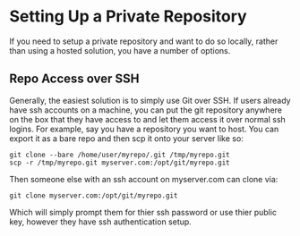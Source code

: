 # Setting Up a Private Repository

If you need to setup a private repository and want to do so locally,
rather than using a hosted solution, you have a number of options.

## Repo Access over SSH

Generally, the easiest solution is to simply use Git over SSH.  If users
already have ssh accounts on a machine, you can put the git repository
anywhere on the box that they have access to and let them access it over
normal ssh logins.  For example, say you have a repository you want to
host.  You can export it as a bare repo and then scp it onto your server
like so:

    git clone --bare /home/user/myrepo/.git /tmp/myrepo.git
    scp -r /tmp/myrepo.git myserver.com:/opt/git/myrepo.git

Then someone else with an ssh account on myserver.com can clone via:

    git clone myserver.com:/opt/git/myrepo.git

Which will simply prompt them for thier ssh password or use thier public key,
however they have ssh authentication setup.
